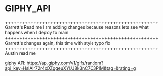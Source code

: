 # GIPHY_API
++++++++++++++++++++++++++++++++++++++++++++++++++++++
Garrett's Read me 
I am adding changes
because reasons
lets see what happens when I deploy to main
++++++++++++++++++++++++++++++++++++++++++++++++++++++
Garrett's changes again, this time with style
typo fix
++++++++++++++++++++++++++++++++++++++++++++++++++++++
Austin read me



giphy API:
  https://api.giphy.com/v1/gifs/random?api_key=HslAlr72r4xOZgqeuXYLU8k3nC7C3PIM&tag=&rating=g


